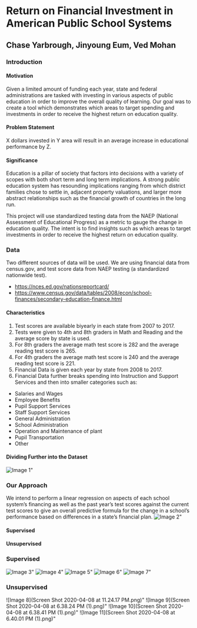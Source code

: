 # Return on Financial Investment in American Public School Systems
## Chase Yarbrough, Jinyoung Eum, Ved Mohan

### Introduction

#### Motivation
Given a limited amount of funding each year, state and federal administrations are tasked with investing in various aspects of public education in order to improve the overall quality of learning.
Our goal was to create a tool which demonstrates which areas to target spending and investments in order to receive the highest return on education quality.
#### Problem Statement
X dollars invested in Y area will result in an average increase in educational performance by Z.
#### Significance
Education is a pillar of society that factors into decisions with a variety of scopes with both short term and long term implications. A strong public education system has resounding implications ranging from which district families chose to settle in, adjacent property valuations, and larger more abstract relationships such as the financial growth of countries in the long run.

This project will use standardized testing data from the NAEP (National Assessment of Educational Progress) as a metric to gauge the change in education quality. The intent is to find insights such as which areas to target investments in order to receive the highest return on education quality.

### Data
Two different sources of data will be used. We are using financial data from census.gov, and test score data from NAEP testing (a standardized nationwide test).

* https://nces.ed.gov/nationsreportcard/
* https://www.census.gov/data/tables/2008/econ/school-finances/secondary-education-finance.html


#### Characteristics
1. Test scores are available biyearly in each state from 2007 to 2017.
2. Tests were given to 4th and 8th graders in Math and Reading and the average score by state is used.
3. For 8th graders the average math test score is 282 and the average reading test score is 265.
4. For 4th graders the average math test score is 240 and the average reading test score is 221.
5. Financial Data is given each year by state from 2008 to 2017.
6. Financial Data further breaks spending into Instruction and Support Services and then into smaller categories such as:
* Salaries and Wages
* Employee Benefits
* Pupil Support Services
* Staff Support Services
* General Administration
* School Administration
* Operation and Maintenance of plant
* Pupil Transportation
* Other
#### Dividing Further into the Dataset
![Image 1](project1.PNG)"
### Our Approach
We intend to perform a linear regression on aspects of each school system’s financing as well as the past year’s test scores against the current test scores to give an overall predictive formula for the change in a school’s performance based on differences in a state’s financial plan.
![Image 2](project2.PNG)"
#### Supervised
#### Unsupervised
### Supervised

![Image 3](project3.PNG)"
![Image 4](project4.PNG)"
![Image 5](project5.PNG)"
![Image 6](project6.PNG)"
![Image 7](project7.PNG)"

### Unsupervised
![Image 8](Screen Shot 2020-04-08 at 11.24.17 PM.png)"
![Image 9](Screen Shot 2020-04-08 at 6.38.24 PM (1).png)"
![Image 10](Screen Shot 2020-04-08 at 6.38.41 PM (1).png)"
![Image 11](Screen Shot 2020-04-08 at 6.40.01 PM (1).png)"



